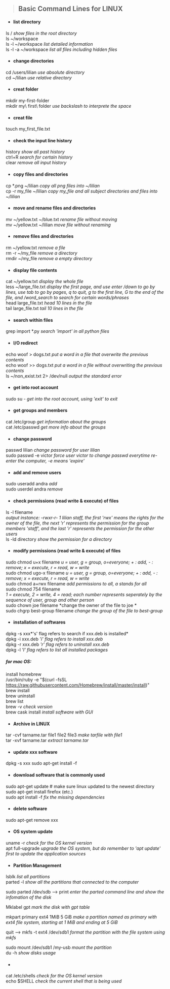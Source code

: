 >## Basic Command Lines for LINUX

* #### list directory<br>
ls / *show files in the root directory*<br>
ls ~/workspace<br>
ls -l ~/workspace *list detailed 
information*<br>
ls -l -a ~/workspace *list all files including hidden files*<br>
* #### change directories <br>
cd /users/lilian *use absolute directory*<br>
cd ~/lilian *use relative directory*<br>
* #### creat folder<br>
mkdir my-first-folder<br>
mkdir my\ first\ folder *use backslash to interprete the space* <br> 
* #### creat file<br>
touch my_first_file.txt <br>
* #### check the input line history<br>
history *show all past history*<br>
ctrl+R *search for certain history*<br>
clear *remove all input history* <br>
* #### copy files and directories<br>
cp *.png ~/lilian *copy all png files into ~/lilian* <br>
cp -r my_file ~/lilian *copy my_file and all subject directories and files into ~/lilian*  <br>
* #### move and rename files and directories<br>
mv ~/yellow.txt ~/blue.txt *rename file without moving*<br>
mv ~/yellow.txt ~/lilian *move file without renaming*<br>

* #### remove files and directories<br>
rm ~/yellow.txt *remove a file*<br>
rm -r ~/my_file *remove a directory*<br>
rmdir ~/my_file *remove a empty directory* <br>

* #### display file contents<br>
cat ~/yellow.txt  *display the whole file*<br> 
less ~/large_file.txt *display the first page, and use enter /down to go by lines, use tab to go by pages, q to quit, g to the first line, G to the end of the file, and /word_search to search for certain words/phrases* <br> 
head large_file.txt *head 10 lines in the file* <br>
tail large_file.txt *tail 10 lines in the file* <br>


* #### search within files<br>
grep import *.py *search 'import' in all python files* <br>

* #### I/O redirect <br>
echo woof > dogs.txt *put a word in  a file that overwrite the previous contents*<br>
echo woof >> dogs.txt *put a word in  a file without overwriting the previous contents*<br>
ls ~/non_exist.txt 2> /dev/null *output the standard error* <br>

* #### get into root account <br>
sudo su - *get into the root account, using 'exit' to exit*<br>

* #### get groups and members <br>
cat /etc/group *get information about the groups*<br>
cat /etc/passwd *get more info about the groups*<br>

* #### change password <br>
passwd lilian *change password for user lilian*<br>
sudo passwd -e victor *force user victor to change passwd everytime re-enter the computer, -e means 'expire'*<br>

* #### add and remove users <br>
sudo useradd andra *add*<br>
sudo userdel andra *remove*<br>

* #### check permissions (read write & execute) of files <br>
ls -l filename <br>*output instance: -rwxr-r- 1 lilian  staff, the first 'rwx' means the rights for the owner of the file, the next 'r' represents the permission for the group members 'staff', and the last 'r' represents the permission for the other users*<br>
ls -ld directory *show the permission for a directory*<br>

* #### modify permissions (read write & execute) of files <br>
sudo chmod u+x filename  *u = user, g = group, o=everyone; + : add, - : remove; x = execute, r = read, w = write*<br>
sudo chmod ugo-x filename  *u = user, g = group, o=everyone; + : add, - : remove; x = execute, r = read, w = write*<br>
sudo chmod a+rwx filename *add permissions to all, a stands for all* <br>
sudo chmod 754 filename  <br>
*1 = execute, 2 = write, 4 = read; each number represents seperately by the sequence of user, group and other person*<br>
sudo chown joe filename *change the owner of the file to joe *<br>
sudo chgrp best-group filename *change the group of the file to best-group* <br>

* #### installation of softwares<br>
dpkg -s xxx*'s' flag refers to search if xxx.deb is installed*<br>
dpkg -i xxx.deb *'i' flag refers to install xxx.deb* <br>
dpkg -r xxx.deb *'r' flag refers to uninstall xxx.deb* <br>
dpkg -l  *'l' flag refers to list all installed packages* <br>

##### for mac OS:<br>

install homebrew <br>
/usr/bin/ruby -e "$(curl -fsSL https://raw.githubusercontent.com/Homebrew/install/master/install)"<br>
brew install <br>
brew uninstall <br>
brew list<br>
brew -v  *check version*<br>
brew cask install *install software with GUI* <br>

* #### Archive in LINUX<br>
tar -cvf tarname.tar file1  file2 file3 *make tarfile with file1*<br>
tar -xvf tarname.tar *extract tarname.tar*<br>


* ####  update xxx software<br>
dpkg -s xxx sudo apt-get install -f<br>


* #### download software that is commonly used<br>
sudo apt-get update # make sure linux updated to the newest directory
sudo apt-get install firefox (etc.) <br>
sudo apt install -f *fix the missing dependencies*<br>
* #### delete software<br>
sudo apt-get remove xxx<br>


* ####  OS system update<br>
uname -r *check for the OS kernel version* <br> 
apt  full-upgrade *upgrade the OS system, but do remember to 'apt update' first to update the application sources* <br> 

* ####  Partition Management<br>
lsblk *list all partitions*<br>
parted -l *show all the partitions that connected to the computer* <br>

sudo parted /dev/sdb --> print *enter the parted command line and show the infomation of the disk* <br>

Mklabel gpt *mark the disk with gpt table* <br>

mkpart primary ext4 1MiB 5 GiB *make a partition named as primary with ext4 file system, starting at 1 MiB and ending at 5 GiB* <br>

quit --> mkfs  -t ext4 /dev/sdb1 *format the partition with the file system using mkfs*<br>

sudo mount /dev/sdb1 /my-usb *mount the partition*<br>
du -h *show disks usage* <br> 

* ####  <br>
cat /etc/shells *check for the OS kernel version* <br> 
echo $SHELL *check the current shell that is being used* <br> 






<!--stackedit_data:
eyJoaXN0b3J5IjpbLTEyNDE5MDQ3MjksMTU2ODUxNjQzLC0xND
YxMTg1NDQ1XX0=
-->